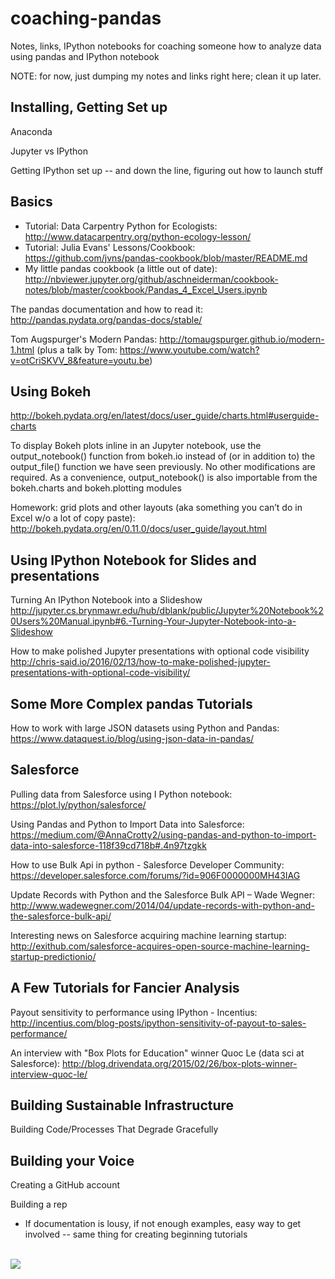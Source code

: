 # coaching-pandas
Notes, links, IPython notebooks for coaching someone how to analyze data using pandas and IPython notebook

NOTE: for now, just dumping my notes and links right here; clean it up later.

## Installing, Getting Set up
Anaconda

Jupyter vs IPython

Getting IPython set up -- and down the line, figuring out how to launch stuff


## Basics

- Tutorial:  Data Carpentry Python for Ecologists: http://www.datacarpentry.org/python-ecology-lesson/
- Tutorial:  Julia Evans' Lessons/Cookbook:  https://github.com/jvns/pandas-cookbook/blob/master/README.md
- My little pandas cookbook (a little out of date): http://nbviewer.jupyter.org/github/aschneiderman/cookbook-notes/blob/master/cookbook/Pandas_4_Excel_Users.ipynb

The pandas documentation and how to read it: http://pandas.pydata.org/pandas-docs/stable/

Tom Augspurger's Modern Pandas:  http://tomaugspurger.github.io/modern-1.html
(plus a talk by Tom:  https://www.youtube.com/watch?v=otCriSKVV_8&feature=youtu.be)



## Using Bokeh
http://bokeh.pydata.org/en/latest/docs/user_guide/charts.html#userguide-charts

To display Bokeh plots inline in an Jupyter notebook, use the output_notebook() function from bokeh.io instead of (or in addition to) the output_file() function we have seen previously. No other modifications are required.
As a convenience, output_notebook() is also importable from the bokeh.charts and bokeh.plotting modules

Homework: grid plots and other layouts (aka something you can’t do in Excel w/o a lot of copy paste):
http://bokeh.pydata.org/en/0.11.0/docs/user_guide/layout.html


## Using IPython Notebook for Slides and presentations

Turning An IPython Notebook into a Slideshow  http://jupyter.cs.brynmawr.edu/hub/dblank/public/Jupyter%20Notebook%20Users%20Manual.ipynb#6.-Turning-Your-Jupyter-Notebook-into-a-Slideshow

How to make polished Jupyter presentations with optional code visibility  http://chris-said.io/2016/02/13/how-to-make-polished-jupyter-presentations-with-optional-code-visibility/

## Some More Complex pandas Tutorials

How to work with large JSON datasets using Python and Pandas:
https://www.dataquest.io/blog/using-json-data-in-pandas/


## Salesforce

Pulling data from Salesforce using I Python notebook: https://plot.ly/python/salesforce/

Using Pandas and Python to Import Data into Salesforce: https://medium.com/@AnnaCrotty2/using-pandas-and-python-to-import-data-into-salesforce-118f39cd718b#.4n97tzgkk

How to use Bulk Api in python - Salesforce Developer Community: https://developer.salesforce.com/forums/?id=906F0000000MH43IAG

Update Records with Python and the Salesforce Bulk API – Wade Wegner: http://www.wadewegner.com/2014/04/update-records-with-python-and-the-salesforce-bulk-api/

Interesting news on Salesforce acquiring machine learning startup: http://exithub.com/salesforce-acquires-open-source-machine-learning-startup-predictionio/


## A Few Tutorials for Fancier Analysis
Payout sensitivity to performance using IPython - Incentius: http://incentius.com/blog-posts/ipython-sensitivity-of-payout-to-sales-performance/

An interview with "Box Plots for Education" winner Quoc Le (data sci at Salesforce): http://blog.drivendata.org/2015/02/26/box-plots-winner-interview-quoc-le/



## Building Sustainable Infrastructure
Building Code/Processes That Degrade Gracefully


## Building your Voice
Creating a GitHub account

Building a rep
<ul><li>If documentation is lousy, if not enough examples, easy way to get involved -- same thing for creating beginning tutorials</li>
</ul>



<br/><img src="http://beej.us/graffiti/archive/pandagun/pandagun.svg">
